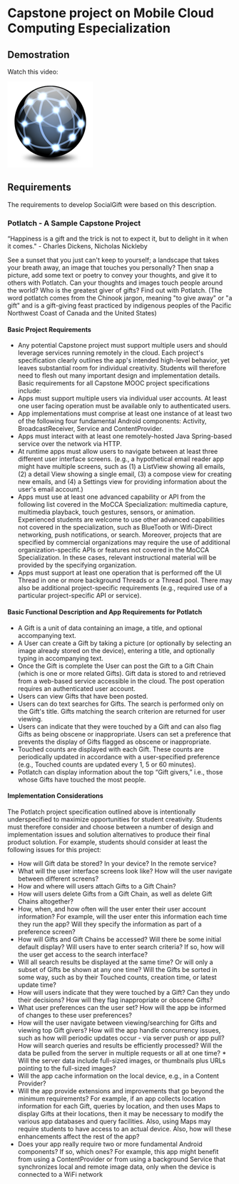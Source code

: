 # Capstone project on Mobile Cloud Computing Especialization

## Demostration 

Watch this video:

[![Social Gift Demostration](https://raw.githubusercontent.com/robfrut135/SocialGift/master/PotlachClient/res/drawable-xxxhdpi/ic_launcher.png)](https://drive.google.com/file/d/0BymCGWR0IjzkX3BWeTFhaWc2V3M/view?usp=sharing)

## Requirements

The requirements to develop SocialGift were based on this description.

### Potlatch - A Sample Capstone Project 

“Happiness is a gift and the trick is not to expect it, but to delight in it when it comes." - Charles Dickens, Nicholas Nickleby

See a sunset that you just can't keep to yourself; a landscape that takes your breath away, an image that touches you personally? Then snap a picture, add some text or poetry to convey your thoughts, and give it to others with Potlatch. Can your thoughts and images touch people around the world? Who is the greatest giver of gifts? Find out with Potlatch. (The word potlatch comes from the Chinook jargon, meaning "to give away" or "a gift" and is a gift-giving feast practiced by indigenous peoples of the Pacific Northwest Coast of Canada and the United States) 

#### Basic Project Requirements 

- Any potential Capstone project must support multiple users and should leverage services running remotely in the cloud. Each project's specification clearly outlines the app's intended high-level behavior, yet leaves substantial room for individual creativity. Students will therefore need to flesh out many important design and implementation details. Basic requirements for all Capstone MOOC project specifications include: 
- Apps must support multiple users via individual user accounts. At least one user facing operation must be available only to authenticated users. 
- App implementations must comprise at least one instance of at least two of the following four fundamental Android components:  Activity, BroadcastReceiver, Service and ContentProvider. 
- Apps must interact with at least one remotely-hosted Java Spring-based service over the network via HTTP. 
- At runtime apps must allow users to navigate between at least three different user interface screens. (e.g., a hypothetical email reader app might have multiple screens, such as (1) a ListView showing all emails, (2) a detail View showing a single email, (3) a compose view for creating new emails, and (4) a Settings view for providing information about the user's email account.)
- Apps must use at least one advanced capability or API from the following list covered in the MoCCA Specialization: multimedia capture, multimedia playback, touch gestures, sensors, or animation. Experienced students are welcome to use other advanced capabilities not covered in the specialization, such as BlueTooth or Wifi-Direct networking, push notifications, or search. Moreover, projects that are specified by commercial organizations may require the use of additional organization-specific APIs or features not covered in the MoCCA Specialization. In these cases, relevant instructional material will be provided by the specifying organization. 
- Apps must support at least one operation that is performed off the UI Thread in one or more background Threads or a Thread pool. 
There may also be additional project-specific requirements (e.g., required use of a particular project-specific API or service). 

#### Basic Functional Description and App Requirements for Potlatch 

* A Gift is a unit of data containing an image, a title, and optional accompanying text.
* A User can create a Gift by taking a picture (or optionally by selecting an image already stored on the device), entering a title, and optionally typing in accompanying text.
* Once the Gift is complete the User can post the Gift to a Gift Chain (which is one or more related Gifts). Gift data is stored to and retrieved from a web-based service accessible in the cloud. The post operation requires an authenticated user account.
* Users can view Gifts that have been posted.
* Users can do text searches for Gifts. The search is performed only on the Gift's title. Gifts matching the search criterion are returned for user viewing.
* Users can indicate that they were touched by a Gift and can also flag Gifts as being obscene or inappropriate. Users can set a preference that prevents the display of Gifts flagged as obscene or inappropriate.
* Touched counts are displayed with each Gift. These counts are periodically updated in accordance with a user-specified preference (e.g., Touched counts are updated every 1, 5 or 60 minutes).
* Potlatch can display information about the top “Gift givers,” i.e., those whose Gifts have touched the most people.

#### Implementation Considerations  

The Potlatch project specification outlined above is intentionally underspecified to maximize opportunities for student creativity. Students must therefore consider and choose between a number of design and implementation issues and solution alternatives to produce their final product solution. For example, students should consider at least the following issues for this project: 
* How will Gift data be stored? In your device? In the remote service? 
* What will the user interface screens look like? How will the user navigate between different screens? 
* How and where will users attach Gifts to a Gift Chain? 
* How will users delete Gifts from a Gift Chain, as well as delete Gift Chains altogether? 
* How, when, and how often will the user enter their user account information? For example, will the user enter this information each time they run the app? Will they specify the information as part of a preference screen? 
* How will Gifts and Gift Chains be accessed? Will there be some initial default display? Will users have to enter search criteria? If so, how will the user get access to the search interface? 
* Will all search results be displayed at the same time? Or will only a subset of Gifts be shown at any one time? Will the Gifts be sorted in some way, such as by their Touched counts, creation time, or latest update time? 
* How will users indicate that they were touched by a Gift? Can they undo their decisions? How will they flag inappropriate or obscene Gifts? 
* What user preferences can the user set? How will the app be informed of changes to these user preferences? 
* How will the user navigate between viewing/searching for Gifts and viewing top Gift givers? How will the app handle concurrency issues, such as how will periodic updates occur - via server push or app pull? How will search queries and results be efficiently processed? Will the data be pulled from the server in multiple requests or all at one time? *  Will the server data include full-sized images, or thumbnails plus URLs pointing to the full-sized images? 
* Will the app cache information on the local device, e.g., in a Content Provider? 
* Will the app provide extensions and improvements that go beyond the minimum requirements? For example, if an app collects location information for each Gift, queries by location, and then uses Maps to display Gifts at their locations, then it may be necessary to modify the various app databases and query facilities. Also, using Maps may require students to have access to an actual device. Also, how will these enhancements affect the rest of the app? 
* Does your app really require two or more fundamental Android components? If so, which ones? For example, this app might benefit from using a ContentProvider or from using a background Service that synchronizes local and remote image data, only when the device is connected to a WiFi network
